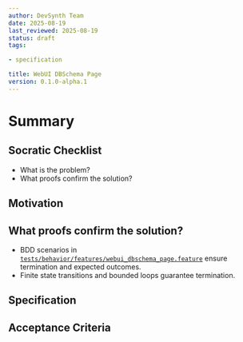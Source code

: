 ```yaml
---
author: DevSynth Team
date: 2025-08-19
last_reviewed: 2025-08-19
status: draft
tags:

- specification

title: WebUI DBSchema Page
version: 0.1.0-alpha.1
---
```


<!--
Required metadata fields:
- author: document author
- date: creation date
- last_reviewed: last review date
- status: draft | review | published
- tags: search keywords
- title: short descriptive name
- version: specification version
-->

# Summary

## Socratic Checklist
- What is the problem?
- What proofs confirm the solution?

## Motivation

## What proofs confirm the solution?
- BDD scenarios in [`tests/behavior/features/webui_dbschema_page.feature`](../../tests/behavior/features/webui_dbschema_page.feature) ensure termination and expected outcomes.
- Finite state transitions and bounded loops guarantee termination.


## Specification

## Acceptance Criteria
